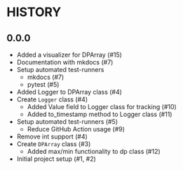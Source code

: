 # HISTORY

## 0.0.0
- Added a visualizer for DPArray (#15)
- Documentation with mkdocs (#7)
- Setup automated test-runners
    - mkdocs (#7)
    - pytest (#5)
- Added Logger to DPArray class (#4)
- Create ``Logger`` class (#4)
  - Added Value field to Logger class for tracking (#10)
  - Added to_timestamp method to Logger class (#11)
- Setup automated test-runners (#5)
    - Reduce GitHub Action usage (#9)
- Remove int support (#4)
- Create ``DPArray`` class (#3)
  - Added max/min functionality to dp class (#12)
- Initial project setup (#1, #2)
